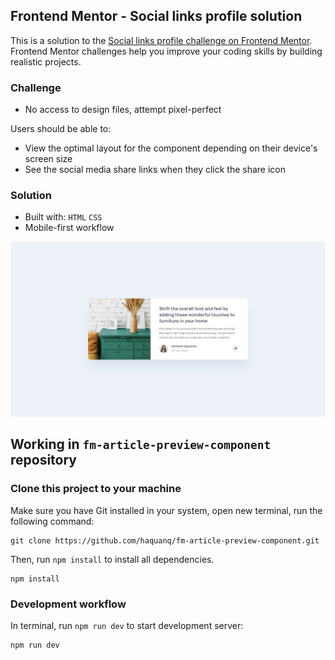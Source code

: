 ## Frontend Mentor - Social links profile solution

This is a solution to the [Social links profile challenge on Frontend Mentor](https://www.frontendmentor.io/challenges/social-links-profile-UG32l9m6dQ).
Frontend Mentor challenges help you improve your coding skills by building realistic projects.

### Challenge

- No access to design files, attempt pixel-perfect

Users should be able to:

- View the optimal layout for the component depending on their device's screen size
- See the social media share links when they click the share icon

### Solution

- Built with: `HTML` `CSS`
- Mobile-first workflow

![](./.docs/design/desktop-design.jpg)

## Working in `fm-article-preview-component` repository

### Clone this project to your machine

Make sure you have Git installed in your system, open new terminal, run the following command:

```
git clone https://github.com/haquanq/fm-article-preview-component.git
```

Then, run `npm install` to install all dependencies.

```
npm install
```

### Development workflow

In terminal, run `npm run dev` to start development server:

```
npm run dev
```
